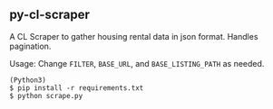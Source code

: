 ## py-cl-scraper
A CL Scraper to gather housing rental data in json format. Handles pagination.

Usage:
Change `FILTER`, `BASE_URL`, and `BASE_LISTING_PATH` as needed.

```
(Python3)
$ pip install -r requirements.txt
$ python scrape.py
```
